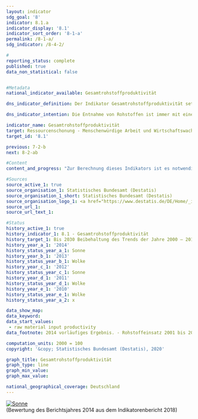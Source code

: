 ```yaml
---                   
layout: indicator                   
sdg_goal: '8'                   
indicator: 8.1.a                   
indicator_display: '8.1'                   
indicator_sort_order: '8-1-a'                   
permalink: /8-1-a/                   
sdg_indicator: /8-4-2/                   

#                   
reporting_status: complete                   
published: true                   
data_non_statistical: false                   


#Metadata                   
national_indicator_available: Gesamtrohstoffproduktivität                   

dns_indicator_definition: Der Indikator Gesamtrohstoffproduktivität setzt den Wert aller an die letzte Verwendung abgegebenen Güter (in Euro, preisbereinigt) in Relation zur Masse der für ihre Produktion im In- und Ausland eingesetzten Rohstoffe (in Tonnen). Die letzte Verwendung umfasst dabei sowohl inländischen Konsum und inländische Investitionen als auch den Export. Im Nenner des Indikators werden sowohl aus der Umwelt entnommene abiotische und biotische Rohstoffe berücksichtigt als auch Pflanzenmaterial, das durch die Land- und Forstwirtschaft produziert wurde.<sub> Text aus dem Indikatorenbericht 2018</sub>                   

dns_indicator_intention: Die Entnahme von Rohstoffen ist immer mit einer Beeinträchtigung der Natur verbunden. Durch die steigende Nachfrage nach Rohstoffen werden weltweit zunehmend Rohstoffvorkommen in Gebieten erschlossen, die besonders sensibel auf menschliche Einflüsse reagieren. Daher hat sich die Bundesregierung bereits im Deutschen Ressourceneffizienzprogramm (ProgRess) II im Jahr 2016 das Ziel gesetzt, dass die Gesamtrohstoffproduktivität weiterhin steigen soll. In den Jahren 2000 bis 2010 nahm die Gesamtrohstoffproduktivität bereits um durchschnittlich rund 1,6&nbsp;% jährlich zu. Ein solch positiver Trend soll bis zum Jahr 2030 fortgesetzt werden.<sub> Text aus dem Indikatorenbericht 2018</sub>                   

indicator_name: Gesamtrohstoffproduktivität                   
target: Ressourcenschonung - Menschenwürdige Arbeit und Wirtschaftswachstum                   
target_id: '8.1'                   

previous: 7-2-b                   
next: 8-2-ab                   

#Content                    
content_and_progress: "Zur Berechnung dieses Indikators ist es notwendig, die Masse aller Rohstoffe zu ermitteln, die für die Produktion der Importe benötigt wurden. Die Berechnung dieser als Importe in Rohstoffäquivalenten bezeichneten Größe basiert auf einem komplexen Modell, das Daten aus verschiedenen amtlichen und nicht amtlichen Quellen nutzt. <br><br>Durch die monetäre sowie physische Einbeziehung der Importe berücksichtigt der Indikator Wertschöpfung und Rohstoffeinsatz über die gesamte in- und ausländische Produktionskette. Somit wird auch der wirtschaftlichen Verflechtung mit dem Ausland umfassend Rechnung getragen. Der im Indikator abgebildete Rohstoffeinsatz dient nicht allein der inländischen letzten Verwendung, sondern auch dem Export. Er darf daher nicht mit einem Rohstofffußabdruck Deutschlands verwechselt werden. <br><br>Der Indikator umfasst nicht nur diejenigen Rohstoffe, die als nicht erneuerbar angesehenen werden, also mineralische Rohstoffe und fossile Energieträger. Vielmehr enthält er auch pflanzliche Erzeugnisse, die von der Land- und Forstwirtschaft produziert werden. Dadurch ergeben sich in geringem Umfang Doppelzählungen: Beispielsweise wird die Masse sowohl eines landwirtschaftlichen Erzeugnisses bei der Ernte als auch des für die Produktion verwendeten Mineraldüngers erfasst. <br><br>Der Wert des Indikators nahm nach vorläufigen Ergebnissen von 2000 bis 2014 um 26&nbsp;% zu. Dieser Anstieg ist insbesondere durch die Zuwächse des Zählers begründet: Der Wert der letzten Verwendung (inländischer Konsum und inländische Investitionen sowie Exporte) erhöhte sich im Vergleichszeitraum um 31&nbsp;%. Die inländische Rohstoffentnahme sank zwar zwischen den Jahren 2000 und 2014 moderat; gleichzeitig stieg jedoch die Masse der Importe in Rohstoffäquivalenten an, sodass sich im Nenner des Indikators ein leichter Zuwachs um 4&nbsp;% ergibt. <br><br>Inländisch entnommene Rohstoffe sowie Importe werden in zunehmendem Maße auch (wieder) exportiert. Der Nenner des Indikators weist folglich nicht auf eine verstärkte globale Rohstoffentnahme für Konsum und Investitionen in Deutschland hin, sondern spiegelt eine insgesamt intensivere Verflechtung der deutschen Wirtschaft mit dem Ausland wider. <br><br>Das Jahr 2009 ist durch die besondere wirtschaftliche Situation in der europäischen Finanzmarkt- und Wirtschaftskrise als Ausreißer zu betrachten. Die Werte für die Jahre 2010 bis 2014 setzten den bis zum Jahr 2008 reichenden Entwicklungspfad fort. Von 2013 auf 2014 stieg der Wert des Indikators um 3&nbsp;% und folgte damit dem positiven Trend der vorausgegangenen Jahre.<sub> Text aus dem Indikatorenbericht 2018</sub>"                   

#Sources
source_active_1: true                           
source_organisation_1: Statistisches Bundesamt (Destatis)                           
source_organisation_1_short: Statistisches Bundesamt (Destatis)                           
source_organisation_logo_1: <a href="https://www.destatis.de/DE/Home/_inhalt.html"><img src="https://g205sdgs.github.io/sdg-indicators/public/logos/destatis.png" alt="Logo Statistisches Bundesamt (Destatis)" title="Klicken Sie hier um zu der Homepage der Organisation zu gelangen" /></a>                           
source_url_1:                            
source_url_text_1:                            

#Status                   
history_active_1: true                   
history_indicator_1: 8.1 - Gesamtrohstoffproduktivität                   
history_target_1: Bis 2030 Beibehaltung des Trends der Jahre 2000 – 2010
history_year_a_1: '2014'                           
history_status_year_a_1: Sonne
history_year_b_1: '2013'                           
history_status_year_b_1: Wolke
history_year_c_1: '2012'                           
history_status_year_c_1: Sonne
history_year_d_1: '2011'                           
history_status_year_d_1: Wolke
history_year_e_1: '2010'                           
history_status_year_e_1: Wolke
history_status_year_a_2: x

data_show_map:                    
data_keyword:                    
data_start_values: 
 - raw material input productivity                   
data_footnote: 2014 vorläufiges Ergebnis. - Rohstoffeinsatz 2001 bis 2007 interpoliert                   

computation_units: 2000 = 100                   
copyright: '&copy; Statistisches Bundesamt (Destatis), 2020'                   

graph_title: Gesamtrohstoffproduktivität                   
graph_type: line                   
graph_min_value:                    
graph_max_value:                    

national_geographical_coverage: Deutschland                   
---
```

<div>                           
  <div class="my-header">                           
    <a href="https://sustainabledevelopment-deutschland.github.io/status/"><img src="https://g205sdgs.github.io/sdg-indicators/public/Wettersymbole/Sonne.png" title="Bei Fortsetzung der Entwicklung beträgt die Abweichung vom Zielwert weniger als 5&nbsp;% der Differenz zwischen Zielwert und aktuellem Wert" alt="Sonne" />                           
    </a>                           
  </div>
  <div class="my-header-note">
    <span>(Bewertung des Berichtsjahres 2014 aus dem Indikatorenbericht 2018)</span>
  </div>                           
</div>
